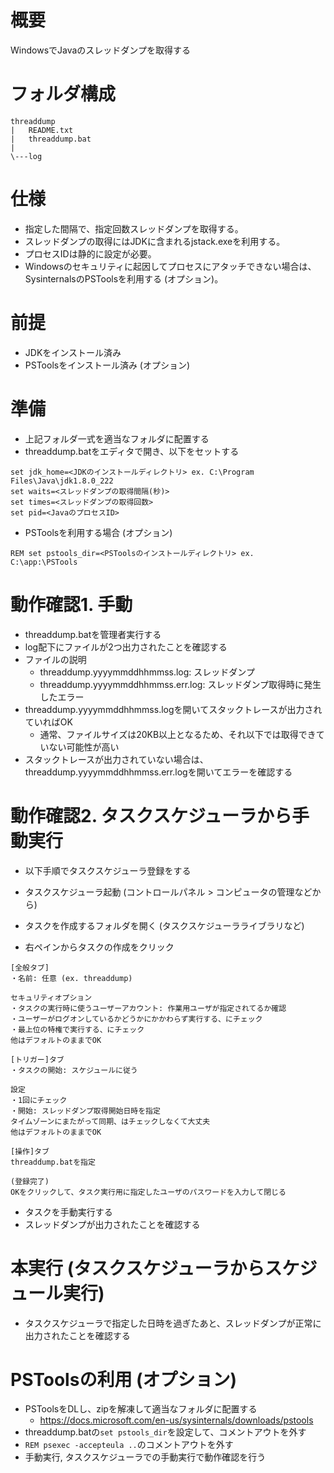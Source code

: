 # 概要

WindowsでJavaのスレッドダンプを取得する

# フォルダ構成

```
threaddump
|   README.txt
|   threaddump.bat
|
\---log
```

# 仕様

- 指定した間隔で、指定回数スレッドダンプを取得する。
- スレッドダンプの取得にはJDKに含まれるjstack.exeを利用する。
- プロセスIDは静的に設定が必要。
- Windowsのセキュリティに起因してプロセスにアタッチできない場合は、SysinternalsのPSToolsを利用する (オプション)。

# 前提

- JDKをインストール済み
- PSToolsをインストール済み (オプション)

# 準備

- 上記フォルダ一式を適当なフォルダに配置する
- threaddump.batをエディタで開き、以下をセットする

```
set jdk_home=<JDKのインストールディレクトリ> ex. C:\Program Files\Java\jdk1.8.0_222  
set waits=<スレッドダンプの取得間隔(秒)>  
set times=<スレッドダンプの取得回数>  
set pid=<JavaのプロセスID>
```

- PSToolsを利用する場合 (オプション)
```
REM set pstools_dir=<PSToolsのインストールディレクトリ> ex. C:\app:\PSTools
```

# 動作確認1. 手動

- threaddump.batを管理者実行する
- log配下にファイルが2つ出力されたことを確認する
- ファイルの説明
	- threaddump.yyyymmddhhmmss.log: スレッドダンプ
	- threaddump.yyyymmddhhmmss.err.log: スレッドダンプ取得時に発生したエラー
- threaddump.yyyymmddhhmmss.logを開いてスタックトレースが出力されていればOK
	- 通常、ファイルサイズは20KB以上となるため、それ以下では取得できていない可能性が高い
- スタックトレースが出力されていない場合は、threaddump.yyyymmddhhmmss.err.logを開いてエラーを確認する

# 動作確認2. タスクスケジューラから手動実行

- 以下手順でタスクスケジューラ登録をする

- タスクスケジューラ起動 (コントロールパネル > コンピュータの管理などから)
- タスクを作成するフォルダを開く (タスクスケジューラライブラリなど)
- 右ペインからタスクの作成をクリック

```
[全般タブ]  
・名前: 任意 (ex. threaddump)  
  
セキュリティオプション  
・タスクの実行時に使うユーザーアカウント: 作業用ユーザが指定されてるか確認  
・ユーザーがログオンしているかどうかにかかわらず実行する、にチェック  
・最上位の特権で実行する、にチェック  
他はデフォルトのままでOK  
  
[トリガー]タブ  
・タスクの開始: スケジュールに従う  
  
設定  
・1回にチェック  
・開始: スレッドダンプ取得開始日時を指定  
タイムゾーンにまたがって同期、はチェックしなくて大丈夫  
他はデフォルトのままでOK  
  
[操作]タブ  
threaddump.batを指定  
  
(登録完了)  
OKをクリックして、タスク実行用に指定したユーザのパスワードを入力して閉じる  
```

- タスクを手動実行する
- スレッドダンプが出力されたことを確認する

# 本実行 (タスクスケジューラからスケジュール実行)

- タスクスケジューラで指定した日時を過ぎたあと、スレッドダンプが正常に出力されたことを確認する

# PSToolsの利用 (オプション)

- PSToolsをDLし、zipを解凍して適当なフォルダに配置する
	- https://docs.microsoft.com/en-us/sysinternals/downloads/pstools
- threaddump.batの`set pstools_dir`を設定して、コメントアウトを外す
- `REM psexec -accepteula ..`のコメントアウトを外す
- 手動実行, タスクスケジューラでの手動実行で動作確認を行う
